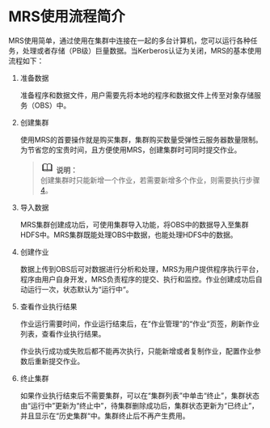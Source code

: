 # MRS使用流程简介<a name="ZH-CN_TOPIC_0040912780"></a>

MRS使用简单，通过使用在集群中连接在一起的多台计算机，您可以运行各种任务，处理或者存储（PB级）巨量数据。当Kerberos认证为关闭，MRS的基本使用流程如下：

1.  准备数据

    准备程序和数据文件，用户需要先将本地的程序和数据文件上传至对象存储服务（OBS）中。

2.  创建集群

    使用MRS的首要操作就是购买集群，集群购买数量受弹性云服务器数量限制。为节省您的宝贵时间，且方便使用MRS，创建集群时可同时提交作业。

    >![](public_sys-resources/icon-note.gif) **说明：**   
    >创建集群时只能新增一个作业，若需要新增多个作业，则需要执行步骤[4](#zh-cn_topic_0012807336_li790020520325)。  

3.  导入数据

    MRS集群创建成功后，可使用集群导入功能，将OBS中的数据导入至集群HDFS中。MRS集群既能处理OBS中数据，也能处理HDFS中的数据。

4.  <a name="zh-cn_topic_0012807336_li790020520325"></a>创建作业

    数据上传到OBS后可对数据进行分析和处理，MRS为用户提供程序执行平台，程序由用户自身开发，MRS负责程序的提交、执行和监控。作业创建成功后自动运行一次，状态默认为“运行中“。

5.  查看作业执行结果

    作业运行需要时间，作业运行结束后，在“作业管理“的“作业“页签，刷新作业列表，查看作业执行结果。

    作业执行成功或失败后都不能再次执行，只能新增或者复制作业，配置作业参数后重新提交作业。

6.  终止集群

    如果作业执行结束后不需要集群，可以在“集群列表”中单击“终止”，集群状态由“运行中”更新为“终止中”，待集群删除成功后，集群状态更新为“已终止”，并且显示在“历史集群“中。集群终止后不再产生费用。


